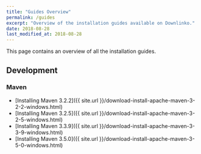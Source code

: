 ```yaml
---
title: "Guides Overview"
permalink: /guides
excerpt: "Overview of the installation guides available on Downlinko."
date: 2018-08-28
last_modified_at: 2018-08-28
---
```


This page contains an overview of all the installation guides.

## Development

### Maven

* [Installing Maven 3.2.2]({{ site.url }}/download-install-apache-maven-3-2-2-windows.html)
* [Installing Maven 3.2.5]({{ site.url }}/download-install-apache-maven-3-2-5-windows.html)
* [Installing Maven 3.3.9]({{ site.url }}/download-install-apache-maven-3-3-9-windows.html)
* [Installing Maven 3.5.0]({{ site.url }}/download-install-apache-maven-3-5-0-windows.html)
